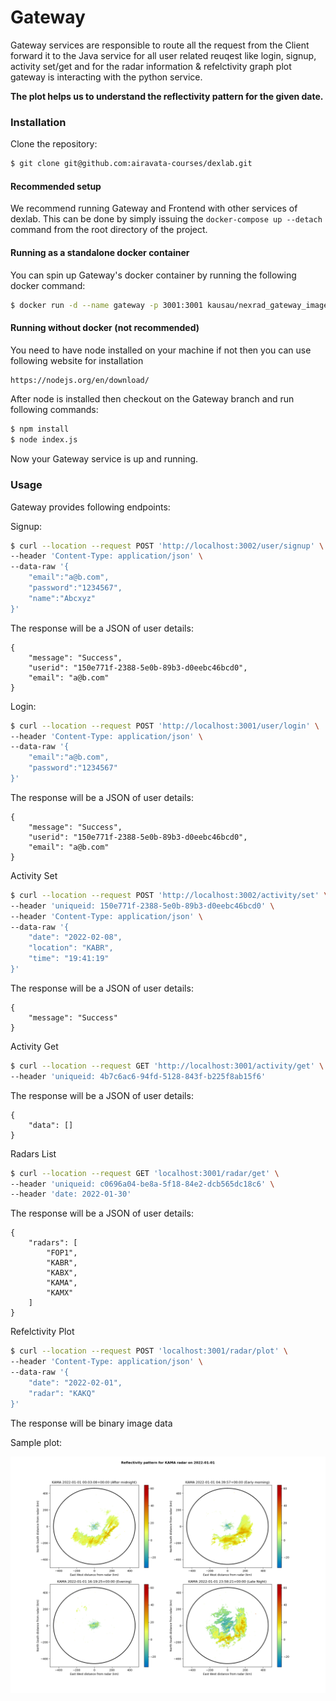 # Gateway

Gateway services are responsible to route all the request from the Client forward it to the Java service for all user related reuqest like login, signup, activity set/get and for the radar information & refelctivity graph plot gateway is interacting with the python service.

**The plot helps us to understand the reflectivity pattern for the given date.**

### Installation

Clone the repository:

```bash
$ git clone git@github.com:airavata-courses/dexlab.git
```

#### Recommended setup

We recommend running Gateway and Frontend with other services of dexlab. This can be done by simply issuing the `docker-compose up --detach` command from the root directory of the project.

#### Running as a standalone docker container

You can spin up Gateway's docker container by running the following docker command:

```bash
$ docker run -d --name gateway -p 3001:3001 kausau/nexrad_gateway_image3
```

#### Running without docker (not recommended)

You need to have node installed on your machine if not then you can use following website for installation

```bash
https://nodejs.org/en/download/
```

After node is installed then checkout on the Gateway branch and run following commands:

```bash
$ npm install
$ node index.js
```

Now your Gateway service is up and running.

### Usage

Gateway provides following endpoints:

Signup:

```bash
$ curl --location --request POST 'http://localhost:3002/user/signup' \
--header 'Content-Type: application/json' \
--data-raw '{
    "email":"a@b.com",
    "password":"1234567",
    "name":"Abcxyz"
}'
```

The response will be a JSON of user details:

```
{
    "message": "Success",
    "userid": "150e771f-2388-5e0b-89b3-d0eebc46bcd0",
    "email": "a@b.com"
}
```

Login:

```bash
$ curl --location --request POST 'http://localhost:3001/user/login' \
--header 'Content-Type: application/json' \
--data-raw '{
    "email":"a@b.com",
    "password":"1234567"
}'
```

The response will be a JSON of user details:

```
{
    "message": "Success",
    "userid": "150e771f-2388-5e0b-89b3-d0eebc46bcd0",
    "email": "a@b.com"
}
```

Activity Set

```bash
$ curl --location --request POST 'http://localhost:3002/activity/set' \
--header 'uniqueid: 150e771f-2388-5e0b-89b3-d0eebc46bcd0' \
--header 'Content-Type: application/json' \
--data-raw '{
    "date": "2022-02-08",
    "location": "KABR",
    "time": "19:41:19"
}'
```

The response will be a JSON of user details:

```
{
    "message": "Success"
}
```

Activity Get

```bash
$ curl --location --request GET 'http://localhost:3001/activity/get' \
--header 'uniqueid: 4b7c6ac6-94fd-5128-843f-b225f8ab15f6'
```

The response will be a JSON of user details:

```
{
    "data": []
}
```

Radars List

```bash
$ curl --location --request GET 'localhost:3001/radar/get' \
--header 'uniqueid: c0696a04-be8a-5f18-84e2-dcb565dc18c6' \
--header 'date: 2022-01-30'
```

The response will be a JSON of user details:

```
{
    "radars": [
        "FOP1",
        "KABR",
        "KABX",
        "KAMA",
        "KAMX"
    ]
}
```

Refelctivity Plot

```bash
$ curl --location --request POST 'localhost:3001/radar/plot' \
--header 'Content-Type: application/json' \
--data-raw '{
    "date": "2022-02-01",
    "radar": "KAKQ"
}'
```

The response will be binary image data

Sample plot:

![A sample image](https://github.com/airavata-courses/dexlab/raw/ingestor/ingestor/sample_plot.png)
